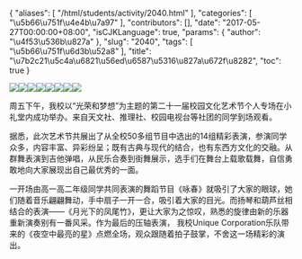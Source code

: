 {
    "aliases": [
        "/html/students/activity/2040.html"
    ],
    "categories": [
        "\u5b66\u751f\u4e4b\u7a97"
    ],
    "contributors": [],
    "date": "2017-05-27T00:00:00+08:00",
    "isCJKLanguage": true,
    "params": {
        "author": "\u4f53\u536b\u827a"
    },
    "slug": "2040",
    "tags": [
        "\u5b66\u751f\u6d3b\u52a8"
    ],
    "title": "\u7b2c21\u5c4a\u6821\u56ed\u6587\u5316\u827a\u672f\u8282",
    "toc": true
}

![](https://cdn.tfls.online/mirror/full/cc702d4c164db2732832326aea15eb9a19f5a341.jpg)![](https://cdn.tfls.online/mirror/full/f9926df4e5a8f9599d305ae43fd154e142c31ceb.jpg)![](https://cdn.tfls.online/mirror/full/da70432ed130ea445e04823cd81794828ab1bba3.jpg)![](https://cdn.tfls.online/mirror/full/072dddff40dc51c1991ffec59e6b7b5db47637f0.jpg)![](https://cdn.tfls.online/mirror/full/502936d596a653c35eeb6d72615906432ef66965.jpg)![](https://cdn.tfls.online/mirror/full/be3ca4b76548e9fada2d8eb8fdc615c574bdb4b5.jpg)![](https://cdn.tfls.online/mirror/full/ac80fab13247398803821b4db8d67f5081199fb5.jpg)![](https://cdn.tfls.online/mirror/full/fc1950b591dbe4aa7e2512d0c473cef6a353c702.jpg)




  





周五下午，我校以“光荣和梦想”为主题的第二十一届校园文化艺术节个人专场在小礼堂内成功举办。来自天文社、推理社、校园电视台等社团的同学到场观看。  




据悉，此次艺术节共展出了从全校50多组节目中选出的14组精彩表演，参演同学众多，内容丰富、异彩纷呈；既有古典与现代的结合，也有东西方文化的交融。从群舞表演到吉他弹唱，从民乐合奏到街舞展示，选手们在舞台上载歌载舞，自信勇敢地向大家展现出自己最优秀的一面。




一开场由高一高二年级同学共同表演的舞蹈节目《咏春》就吸引了大家的眼球，她们随着音乐翩翩舞动，手中扇子一开一合，吸引着大家的目光。而扬琴和葫芦丝相结合的表演——《月光下的凤尾竹》，更让大家为之惊叹，熟悉的旋律由新的乐器重新演奏别有一番风采。作为最后的压轴表演， 我校Unique Corporation乐队带来的《夜空中最亮的星》点燃全场，观众跟随着拍子鼓掌，不舍这一场精彩的演出。




  



